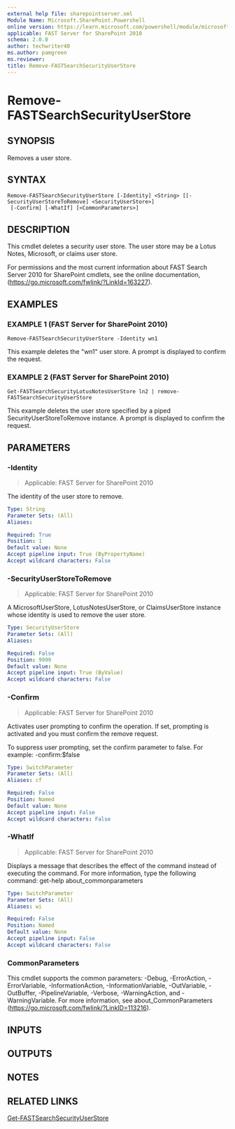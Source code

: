 ```yaml
---
external help file: sharepointserver.xml
Module Name: Microsoft.SharePoint.Powershell
online version: https://learn.microsoft.com/powershell/module/microsoft.sharepoint.powershell/remove-fastsearchsecurityuserstore
applicable: FAST Server for SharePoint 2010
schema: 2.0.0
author: techwriter40
ms.author: pamgreen
ms.reviewer:
title: Remove-FASTSearchSecurityUserStore
---
```


# Remove-FASTSearchSecurityUserStore

## SYNOPSIS
Removes a user store.

## SYNTAX

```
Remove-FASTSearchSecurityUserStore [-Identity] <String> [[-SecurityUserStoreToRemove] <SecurityUserStore>]
 [-Confirm] [-WhatIf] [<CommonParameters>]
```

## DESCRIPTION
This cmdlet deletes a security user store.
The user store may be a Lotus Notes, Microsoft, or claims user store.

For permissions and the most current information about FAST Search Server 2010 for SharePoint cmdlets, see the online documentation, (https://go.microsoft.com/fwlink/?LinkId=163227).

## EXAMPLES

### EXAMPLE 1 (FAST Server for SharePoint 2010)
```
Remove-FASTSearchSecurityUserStore -Identity wn1
```

This example deletes the "wn1" user store.
A prompt is displayed to confirm the request.

### EXAMPLE 2 (FAST Server for SharePoint 2010)
```
Get-FASTSearchSecurityLotusNotesUserStore ln2 | remove-FASTSearchSecurityUserStore
```

This example deletes the user store specified by a piped SecurityUserStoreToRemove instance.
A prompt is displayed to confirm the request.

## PARAMETERS

### -Identity

> Applicable: FAST Server for SharePoint 2010

The identity of the user store to remove.

```yaml
Type: String
Parameter Sets: (All)
Aliases:

Required: True
Position: 1
Default value: None
Accept pipeline input: True (ByPropertyName)
Accept wildcard characters: False
```

### -SecurityUserStoreToRemove

> Applicable: FAST Server for SharePoint 2010

A MicrosoftUserStore, LotusNotesUserStore, or ClaimsUserStore instance whose identity is used to remove the user store.

```yaml
Type: SecurityUserStore
Parameter Sets: (All)
Aliases:

Required: False
Position: 9999
Default value: None
Accept pipeline input: True (ByValue)
Accept wildcard characters: False
```

### -Confirm

> Applicable: FAST Server for SharePoint 2010

Activates user prompting to confirm the operation.
If set, prompting is activated and you must confirm the remove request.

To suppress user prompting, set the confirm parameter to false.
For example: -confirm:$false

```yaml
Type: SwitchParameter
Parameter Sets: (All)
Aliases: cf

Required: False
Position: Named
Default value: None
Accept pipeline input: False
Accept wildcard characters: False
```

### -WhatIf

> Applicable: FAST Server for SharePoint 2010

Displays a message that describes the effect of the command instead of executing the command.
For more information, type the following command: get-help about_commonparameters

```yaml
Type: SwitchParameter
Parameter Sets: (All)
Aliases: wi

Required: False
Position: Named
Default value: None
Accept pipeline input: False
Accept wildcard characters: False
```

### CommonParameters
This cmdlet supports the common parameters: -Debug, -ErrorAction, -ErrorVariable, -InformationAction, -InformationVariable, -OutVariable, -OutBuffer, -PipelineVariable, -Verbose, -WarningAction, and -WarningVariable. For more information, see about_CommonParameters (https://go.microsoft.com/fwlink/?LinkID=113216).

## INPUTS

## OUTPUTS

## NOTES

## RELATED LINKS

[Get-FASTSearchSecurityUserStore](Get-FASTSearchSecurityUserStore.md)
